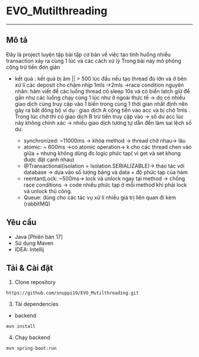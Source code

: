 # EVO_Mutilthreading
---
## Mô tả 
Đây là project luyện tập bài tập cơ bản về việc tạo tình huống nhiều transaction xảy ra cùng 1 lúc và các cách xử lý
Trong bài này mô phỏng cộng trừ tiền đơn giản 
* kết quả :
 kết quả bị âm || > 500 lúc đầu nếu tạo thread đủ lớn và ở bên xử lí các deposit cho chậm nhịp 1mls ->2mls
->race condition
   nguyên nhân: hàm viết để các luồng thread có sleep 10s và có biến latch giữ để gần như các luồng chạy cùng 1 lúc như ở ngoài thực tế
   -> do có nhiều giao dịch cùng truy cập vào 1 biến trong cùng 1 thời gian nhất định nên gây ra bất đồng bộ
   ví dụ :
   giao dịch A cộng tiền vào acc và bị chờ 1mls . Trong lúc chờ thì có giao dịch B trừ tiền truy cập vào
   -> số dư acc lúc này không chính xác -> nhiều giao dịch tương tự dẫn đến làm sai lệch số dư.

   * synchronized: ~11000ms -> khóa method -> thread chờ nhau-> lâu
   * atomic: ~ 600ms ->có atomic operation-> k cho các thread chen vào giữa + nhưng không dùng đc logic phức tạp( vì get và set khong được đặt cạnh nhau)
   * @Transactional(isolation = Isolation.SERIALIZABLE)-> thao tác với database -> dựa vào số lượng bảng và data + độ phức tạp của hàm
   * reentantLock: ~500ms-> lock và unlock ngay tại method -> chống race conditions -> code nhiều phức tạp ở mỗi method khi phải lock và unlock thủ công.
   * Queue: dùng cho các tác vụ xử lí nhiều giá trị liên quan đi kèm (rabbitMQ)
  
## Yêu cầu 
* Java [Phiên bản 17]
* Sử dụng Maven
* IDEA: Intellij
## Tải & Cài đặt 
1. Clone repository
```
https://github.com/snuppi19/EVO_Mutilthreading.git
```
3. Tải dependencies
 * backend
```
mvn install
```
4. Chạy backend
```
mvn spring-boot:run
```
